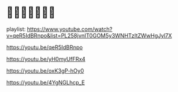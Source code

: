 # 🔴🔴🔴🔴🔴🔴🔴

playlist: https://www.youtube.com/watch?v=qeR5IdBRnpo&list=PL258jvnIT0GOM5y3WNHTzItZWwHgJyl7X

https://youtu.be/qeR5IdBRnpo

https://youtu.be/yH0myUfFRx4

https://youtu.be/oxK3gP-hOy0

https://youtu.be/4YgNGLhcp_E
